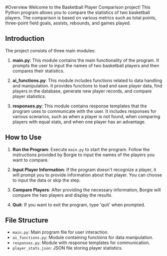 #Overview
Welcome to the Basketball Player Comparison project! This Python program allows you to compare the statistics of two basketball players. The comparison is based on various metrics such as total points, three-point field goals, assists, rebounds, and games played.

## Introduction
The project consists of three main modules:

1. **main.py**:
   This module contains the main functionality of the program. It prompts the user to input the names of two basketball players and then compares their statistics.

2. **ai_functions.py**:
   This module includes functions related to data handling and manipulation. It provides functions to load and save player data, find players in the database, generate new player records, and compare player statistics.

3. **responses.py**:
   This module contains response templates that the program uses to communicate with the user. It includes responses for various scenarios, such as when a player is not found, when comparing players with equal stats, and when one player has an advantage.

## How to Use
1. **Run the Program**: Execute `main.py` to start the program. Follow the instructions provided by Borgie to input the names of the players you want to compare.

2. **Input Player Information**: If the program doesn't recognize a player, it will prompt you to provide information about that player. You can choose to input the data or skip the step.

3. **Compare Players**: After providing the necessary information, Borgie will compare the two players and display the results.

4. **Quit**: If you want to exit the program, type 'quit' when prompted.

## File Structure

- `main.py`: Main program file for user interaction.
- `ai_functions.py`: Module containing functions for data manipulation.
- `responses.py`: Module with response templates for communication.
- `player_stats.json`: JSON file storing player statistics.
